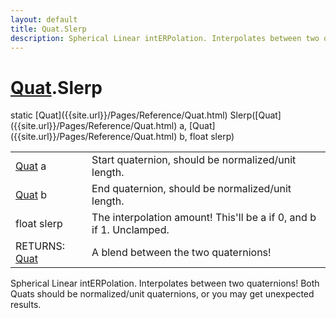 ```yaml
---
layout: default
title: Quat.Slerp
description: Spherical Linear intERPolation. Interpolates between two quaternions! Both Quats should be normalized/unit quaternions, or you may get unexpected results.
---
```

# [Quat]({{site.url}}/Pages/Reference/Quat.html).Slerp

<div class='signature' markdown='1'>
static [Quat]({{site.url}}/Pages/Reference/Quat.html) Slerp([Quat]({{site.url}}/Pages/Reference/Quat.html) a, [Quat]({{site.url}}/Pages/Reference/Quat.html) b, float slerp)
</div>

|  |  |
|--|--|
|[Quat]({{site.url}}/Pages/Reference/Quat.html) a|Start quaternion, should be normalized/unit length.|
|[Quat]({{site.url}}/Pages/Reference/Quat.html) b|End quaternion, should be normalized/unit length.|
|float slerp|The interpolation amount! This'll be a if 0, and b if 1. Unclamped.|
|RETURNS: [Quat]({{site.url}}/Pages/Reference/Quat.html)|A blend between the two quaternions!|

Spherical Linear intERPolation. Interpolates between two quaternions! Both
Quats should be normalized/unit quaternions, or you may get unexpected results.



